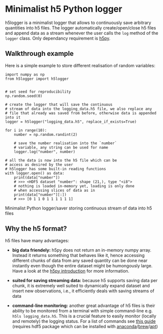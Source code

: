 # Minimalist h5 Python logger

h5logger is a minimalist logger that allows to continuously save arbitrary quantities into h5 files. The logger automatically create/open/close h5 files and append data as a stream whenever the user calls the ``log`` method of the ``logger`` class. Only dependancy requirement is [h5py](https://docs.h5py.org/en/stable/build.html).


## Walkthrough example

 Here is a simple example to store different
 realisation of random variables:
```
import numpy as np
from h5logger import h5logger


# set seed for reproducibility
np.random.seed(0)

# create the logger that will save the continuous
# stream of data into the logging_data.h5 file, we also replace any
# file that already was saved from before, otherwise data is appended into it
logger = h5logger("logging_data.h5", replace_if_exists=True)

for i in range(10):
    number = np.random.randint(2)

    # save the number realisation into the `number`
    # variable, any string can be used for name
    logger.log("number", number)

# all the data is now into the h5 file which can be
# access as desired by the user
# h5logger has some built-in reading functions
with logger.open() as data:
    print(data["number"])
    # >>> <HDF5 dataset "number": shape (21,), type "<i8">
    # nothing is loaded in-memory yet, loading is only done
    # when accessing slices of data as in
    print(data["number"][:])
    # >>> [0 1 1 0 1 1 1 1 1 1]
```

Minimalist Python logger/saver storing continuous stream of data into h5 files


## Why the h5 format?

h5 files have many advantages:
 - **big data friendely:** h5py does not return an in-memory numpy array. Instead it returns something that behaves like it, hence accessing different chunks of data from any saved quantity can be done near instantly even though the entire dataset might be humongously large. Have a look at the [h5py introduction](https://docs.h5py.org/en/latest/high/dataset.html#dataset) for more information.

- **suited for saving streaming data:** because h5 supports saving data per chunk, it is extremely well suited to dynamically expand dataset and insert new observations, i.e., it efficiently deals with saving streams of data

- **command-line monitoring:** another great advantage of h5 files is their ability to be monitored from a terminal with simple command-line e.g. `h5ls logging_data.h5`. This is a crucial feature to easily monitor (locally and remotely) the logging status. For a list of commands see [this guide](https://support.hdfgroup.org/products/hdf5_tools/#h5dist) (requires hdf5 package which can be installed with [anaconda](https://anaconda.org/anaconda/hdf5)/[brew](https://formulae.brew.sh/formula/hdf5)/[apt]())
